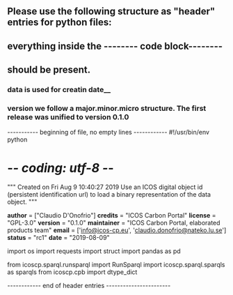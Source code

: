 
## Please use the following structure as "header" entries for python files:
## everything inside the -------- code block--------
## should be present. 
### __data__ is used for creatin date__
### __version__ we follow a major.minor.micro structure. The first release was unified to version 0.1.0


----------- beginning of file, no empty lines ------------
#!/usr/bin/env python
# -*- coding: utf-8 -*-

"""
    Created on Fri Aug  9 10:40:27 2019
    Use an ICOS digital object id (persistent identification url)
    to load a binary representation of the data object.
"""

__author__      = ["Claudio D'Onofrio"]
__credits__     = "ICOS Carbon Portal"
__license__     = "GPL-3.0"
__version__     = "0.1.0"
__maintainer__  = "ICOS Carbon Portal, elaborated products team"
__email__       = ['info@icos-cp.eu', 'claudio.donofrio@nateko.lu.se']
__status__      = "rc1"
__date__        = "2019-08-09"

import os
import requests
import struct
import pandas as pd

from icoscp.sparql.runsparql import RunSparql
import icoscp.sparql.sparqls as sparqls
from icoscp.cpb import dtype_dict

------------ end of header entries -----------------------